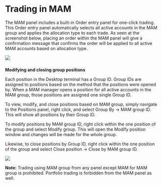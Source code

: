 # Trading in MAM

The MAM panel includes a built-in Order entry panel for one-click trading. This Order entry panel automatically selects all active accounts in the MAM group and applies the allocation type to each trade. As seen at the screenshot below, placing an order within the MAM panel will give a confirmation message that confirms the order will be applied to all active MAM accounts based on allocation type.

![](../../../.gitbook/assets/1m.png)

### **Modifying and closing group positions**

Each position in the Desktop terminal has a Group ID. Group IDs are assigned to positions based on the method that the positions were opened by. When a MAM manager opens a position for all active accounts in the MAM group, those positions are assigned one single Group ID.

To view, modify, and close positions based on MAM group, simply navigate to the Positions panel, right click, and select Group By -&gt; MAM group ID. This will show all positions by their Group ID.

To modify positions by MAM group ID, right click within the one position of the group and select Modify group. This will open the Modify position window and changes will be made for the whole group.

Likewise, to close positions by Group ID, right click within the one position of the group and select Close position -&gt; Close by MAM group ID.

![](../../../.gitbook/assets/2m.png)

**Note:** Trading using MAM group from any panel except MAM for MAM group is prohibited. Portfolio trading is forbidden from the MAM panel as well.

